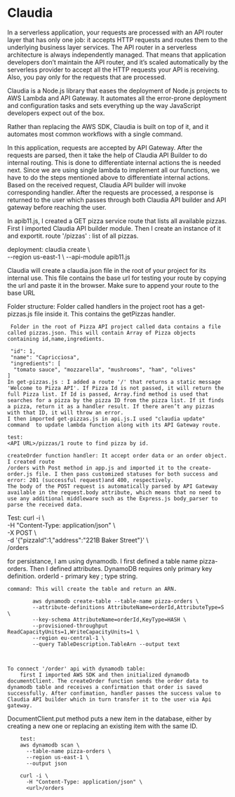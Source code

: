 # Claudia

In a serverless application, your requests are processed with an API router layer that has only one job: it accepts HTTP requests and routes them to the underlying business layer services. The API router in a serverless architecture is always independently managed. That means that application developers don’t maintain the API router, and it’s scaled automatically by the serverless provider to accept all the HTTP requests your API is receiving. Also, you pay only for the requests that are processed.

Claudia is a Node.js library that eases the deployment of Node.js projects to AWS Lambda and API Gateway. It automates all the error-prone deployment and configuration tasks and sets everything up the way JavaScript developers expect out of the box.

Rather than replacing the AWS SDK, Claudia is built on top of it, and it automates most common workflows with a single command.

In this application, requests are accepted by API Gateway. After the requests are parsed, then it take the help of Claudia API Builder to do internal routing. This is done to differentiate internal actions the is needed next. Since we are using single lambda to implement all our functions, we have to do the steps mentioned above to differentiate internal actions. Based on the received request, Claudia API builder will invoke corresponding handler. After the requests are processed, a response is returned to the user which passes through both Claudia API builder and API gateway before reaching the user.

In apib11.js, I created a GET pizza service route that lists all available pizzas. First I imported Claudia API builder module. Then I create an instance of it and exportit. 
route '/pizzas' :  list of all pizzas.

deployment:
claudia create \  
  --region us-east-1 \ 
  --api-module apib11.js

Claudia will create a claudia.json file in the root of your project for its internal use. This file contains the base url for testing your route by copying the url and paste it in the browser. Make sure to append your route to the base URL
  
Folder structure:
     Folder called handlers in the project root has a get-pizzas.js file inside it. This contains the getPizzas handler.

     Folder in the root of Pizza API project called data contains a file called pizzas.json. This will contain Array of Pizza objects containing id,name,ingredients.
     
     "id": 1,
     "name": "Capricciosa",
     "ingredients": [
      "tomato sauce", "mozzarella", "mushrooms", "ham", "olives"
    ]
    In get-pizzas.js : I added a route '/' that returns a static message 'Welcome to Pizza API'. If Pizza Id is not passed, it will return the full Pizza list. If Id is passed, Array.find method is used that searches for a pizza by the pizza ID from the pizza list. If it finds a pizza, return it as a handler result. If there aren’t any pizzas with that ID, it will throw an error.
    I then imported get-pizzas.js in api.js.I used "claudia update" command  to update lambda function along with its API Gateway route.
    
    test:
    <API URL>/pizzas/1 route to find pizza by id.
    
    createOrder function handler: It accept order data or an order object. I created route 
    /orders with Post method in app.js and imported it to the create-order.js file. I then pass customized statuses for both success and error: 201 (successful request)and 400, respectively.
    The body of the POST request is automatically parsed by API Gateway available in the request.body attribute, which means that no need to use any additional middleware such as the Express.js body_parser to parse the received data.
   
   Test:
              curl -i \     
              -H "Content-Type: application/json" \    
              -X POST \    
              -d '{"pizzaId":1,"address":"221B Baker Street"}' \    
              <url>/orders    
      
for persistance, I am using dynamodb. I first defined a table name pizza-orders. Then I defined attributes. DynamoDB requires only primary key definition. 
    orderId - primary key ; 
    type string. 
    
    command: This will create the table and return an ARN. 
            
            aws dynamodb create-table --table-name pizza-orders \    
            --attribute-definitions AttributeName=orderId,AttributeType=S \     
            --key-schema AttributeName=orderId,KeyType=HASH \    
            --provisioned-throughput ReadCapacityUnits=1,WriteCapacityUnits=1 \     
            --region eu-central-1 \   
            --query TableDescription.TableArn --output text    
  
  
  
    To connect '/order' api with dynamodb table:
        first I imported AWS SDK and then initialized dynamodb documentClient. The createOrder function sends the order data to dynamodb table and receives a confirmation that order is saved successfully. After confimation, handler passes the success value to Claudia API builder which in turn transfer it to the user via Api gateway.
        
DocumentClient.put method puts a new item in the database, either by creating a new one or replacing an existing item with the same ID.

        test:
        aws dynamodb scan \    
          --table-name pizza-orders \   
          --region us-east-1 \
          --output json   
          
        curl -i \
          -H "Content-Type: application/json" \
          <url>/orders
